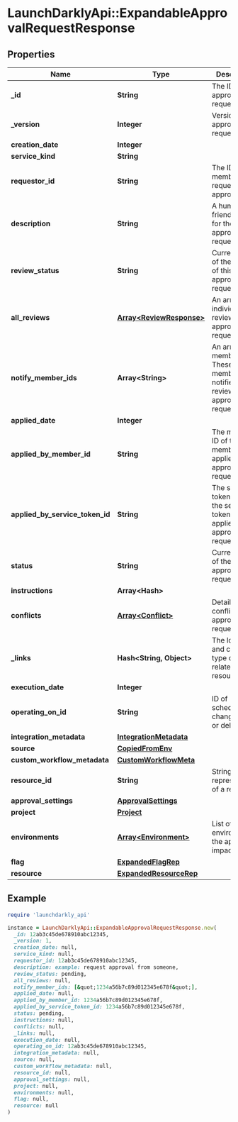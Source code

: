 # LaunchDarklyApi::ExpandableApprovalRequestResponse

## Properties

| Name | Type | Description | Notes |
| ---- | ---- | ----------- | ----- |
| **_id** | **String** | The ID of this approval request |  |
| **_version** | **Integer** | Version of the approval request |  |
| **creation_date** | **Integer** |  |  |
| **service_kind** | **String** |  |  |
| **requestor_id** | **String** | The ID of the member who requested the approval | [optional] |
| **description** | **String** | A human-friendly name for the approval request | [optional] |
| **review_status** | **String** | Current status of the review of this approval request |  |
| **all_reviews** | [**Array&lt;ReviewResponse&gt;**](ReviewResponse.md) | An array of individual reviews of this approval request |  |
| **notify_member_ids** | **Array&lt;String&gt;** | An array of member IDs. These members are notified to review the approval request. |  |
| **applied_date** | **Integer** |  | [optional] |
| **applied_by_member_id** | **String** | The member ID of the member who applied the approval request | [optional] |
| **applied_by_service_token_id** | **String** | The service token ID of the service token which applied the approval request | [optional] |
| **status** | **String** | Current status of the approval request |  |
| **instructions** | **Array&lt;Hash&gt;** |  |  |
| **conflicts** | [**Array&lt;Conflict&gt;**](Conflict.md) | Details on any conflicting approval requests |  |
| **_links** | **Hash&lt;String, Object&gt;** | The location and content type of related resources |  |
| **execution_date** | **Integer** |  | [optional] |
| **operating_on_id** | **String** | ID of scheduled change to edit or delete | [optional] |
| **integration_metadata** | [**IntegrationMetadata**](IntegrationMetadata.md) |  | [optional] |
| **source** | [**CopiedFromEnv**](CopiedFromEnv.md) |  | [optional] |
| **custom_workflow_metadata** | [**CustomWorkflowMeta**](CustomWorkflowMeta.md) |  | [optional] |
| **resource_id** | **String** | String representation of a resource | [optional] |
| **approval_settings** | [**ApprovalSettings**](ApprovalSettings.md) |  | [optional] |
| **project** | [**Project**](Project.md) |  | [optional] |
| **environments** | [**Array&lt;Environment&gt;**](Environment.md) | List of environments the approval impacts | [optional] |
| **flag** | [**ExpandedFlagRep**](ExpandedFlagRep.md) |  | [optional] |
| **resource** | [**ExpandedResourceRep**](ExpandedResourceRep.md) |  | [optional] |

## Example

```ruby
require 'launchdarkly_api'

instance = LaunchDarklyApi::ExpandableApprovalRequestResponse.new(
  _id: 12ab3c45de678910abc12345,
  _version: 1,
  creation_date: null,
  service_kind: null,
  requestor_id: 12ab3c45de678910abc12345,
  description: example: request approval from someone,
  review_status: pending,
  all_reviews: null,
  notify_member_ids: [&quot;1234a56b7c89d012345e678f&quot;],
  applied_date: null,
  applied_by_member_id: 1234a56b7c89d012345e678f,
  applied_by_service_token_id: 1234a56b7c89d012345e678f,
  status: pending,
  instructions: null,
  conflicts: null,
  _links: null,
  execution_date: null,
  operating_on_id: 12ab3c45de678910abc12345,
  integration_metadata: null,
  source: null,
  custom_workflow_metadata: null,
  resource_id: null,
  approval_settings: null,
  project: null,
  environments: null,
  flag: null,
  resource: null
)
```


